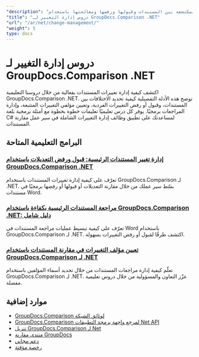 ```yaml
---
"description": "تعرف على كيفية استرداد التغييرات المكتشفة بين المستندات وقبولها ورفضها ومعالجتها باستخدام GroupDocs.Comparison لـ .NET."
"title": "دروس إدارة التغيير لـ GroupDocs.Comparison .NET"
"url": "/ar/net/change-management/"
"weight": 5
type: docs
---
```

# دروس إدارة التغيير لـ GroupDocs.Comparison .NET

اكتشف كيفية إدارة تغييرات المستندات بفعالية من خلال دروسنا التعليمية GroupDocs.Comparison .NET. توضح هذه الأدلة التفصيلية كيفية تحديد الاختلافات بين المستندات، وقبول أو رفض التغييرات الفردية، وتعيين مؤلفي التغييرات المتتبعة، وإدارة المراجعات برمجيًا. يوفر كل درس تعليميًا تعليمات خطوة بخطوة مع أمثلة برمجية بلغة C# لمساعدتك على تطبيق وظائف إدارة التغييرات الشاملة في سير عمل مقارنة المستندات.

## البرامج التعليمية المتاحة

### [إدارة تغيير المستندات الرئيسية: قبول ورفض التعديلات باستخدام GroupDocs.Comparison .NET](./groupdocs-comparison-net-accept-reject-changes/)
تعرّف على كيفية إدارة تغييرات المستندات باستخدام GroupDocs.Comparison لـ .NET. بسّط سير عملك من خلال مقارنة التعديلات أو قبولها أو رفضها برمجيًا في مستندات Word.

### [مراجعة المستندات الرئيسية بكفاءة باستخدام GroupDocs.Comparison .NET: دليل شامل](./groupdocs-comparison-net-document-revisions-guide/)
تعرّف على كيفية تبسيط عمليات مراجعة المستندات في Word باستخدام GroupDocs.Comparison لـ .NET. اكتشف طرقًا لقبول أو رفض التغييرات بسهولة.

### [تعيين مؤلف التغييرات في مقارنة المستندات باستخدام GroupDocs.Comparison لـ .NET](./groupdocs-comparison-net-set-author-changes-document-comparison/)
تعلّم كيفية إدارة مراجعات المستندات من خلال تحديد أسماء المؤلفين باستخدام GroupDocs.Comparison لـ .NET. عزّز التعاون والمسؤولية من خلال دروس تعليمية مفصلة.

## موارد إضافية

- [GroupDocs.Comparison لوثائق الشبكة](https://docs.groupdocs.com/comparison/net/)
- [GroupDocs.Comparison لمرجع واجهة برمجة التطبيقات Net API](https://reference.groupdocs.com/comparison/net/)
- [تنزيل GroupDocs.Comparison لـ Net](https://releases.groupdocs.com/comparison/net/)
- [منتدى مقارنة GroupDocs](https://forum.groupdocs.com/c/comparison)
- [دعم مجاني](https://forum.groupdocs.com/)
- [رخصة مؤقتة](https://purchase.groupdocs.com/temporary-license/)